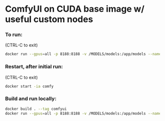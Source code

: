 # ComfyUI on CUDA base image w/ useful custom nodes

### To run:
(CTRL-C to exit)
```sh
docker run --gpus=all -p 8188:8188 -v /MODELS/models:/app/models --name comfyui ghcr.io/gsfjohnson/comfyui-docker:cuda
```

### Restart, after initial run:
(CTRL-C to exit)
```sh
docker start -ia comfy
```

### Build and run locally:

```sh
docker build . --tag comfyui
docker run --gpus=all -p 8188:8188 -v /MODELS/models:/app/models --name comfyui comfyui
```
